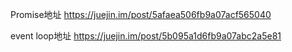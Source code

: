 Promise地址 https://juejin.im/post/5afaea506fb9a07acf565040

event loop地址 https://juejin.im/post/5b095a1d6fb9a07abc2a5e81